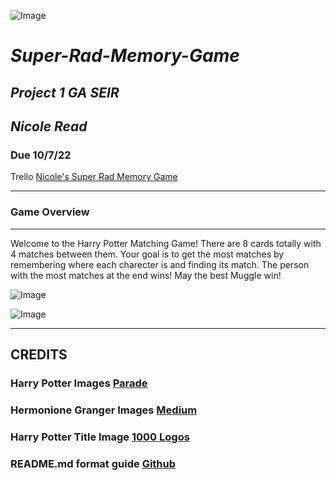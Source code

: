 ![Image](https://1000logos.net/wp-content/uploads/2017/02/Harry-Potter-emblem.jpg)



# ***Super-Rad-Memory-Game***
## ***Project 1 GA SEIR*** 
## ***Nicole Read***
### Due 10/7/22

Trello 
[Nicole's Super Rad Memory Game](https://trello.com/invite/b/VVDVzgfg/805c3a8e09a792da6f04194bb3f358bb/nicoles-super-rad-memory-game)

***

### Game Overview ###
***
Welcome to the Harry Potter Matching Game! There are 8 cards totally with 4 matches between them. Your goal is to get the most matches by remembering where each charecter is and finding its match. The person with the most matches at the end wins! May the best Muggle win!

![Image](https://parade.com/.image/c_limit%2Ccs_srgb%2Cq_auto:good%2Cw_1240/MTkwNTgxMzk0NTAxNjc0ODc2/harry-pottery-special-hbo-max.webp)

![Image](https://miro.medium.com/max/1400/1*obDCz57X7D2Kd1XvcdI0Iw.jpeg)

***

## CREDITS
### Harry Potter Images [Parade](https://parade.com/1294995/hannah-southwick/harry-potter-special-hbo-max/)
### Hermonione Granger Images [Medium](https://medium.com/@alissaphillips/character-spotlight-hermione-granger-7b4c49832c30)
### Harry Potter Title Image [1000 Logos](https://1000logos.net/harry-potter-logo/)
### README.md format guide [Github](https://docs.github.com/en/get-started/writing-on-github/getting-started-with-writing-and-formatting-on-github/basic-writing-and-formatting-syntax)
